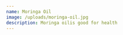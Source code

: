 ```yaml
---
name: Moringa Oil
image: /uploads/moringa-oil.jpg
description: Moringa oilis good for health
---
```

